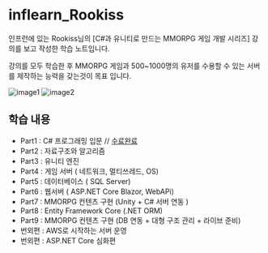# inflearn_Rookiss

인프런에 있는 Rookiss님의 [C#과 유니티로 만드는 MMORPG 게임 개발 시리즈] 강의를 보고 작성한 학습 노트입니다.

강의를 모두 학습한 후 MMORPG 게임과 500~1000명의 유저를 수용할 수 있는 서버를 제작하는 능력을 갖는것이 목표 입니다.

![image1](https://cdn.inflearn.com/public/files/courses/325434/b6c1dcce-80a2-42fa-992a-395177a757ab/rookiss-2.gif)
![image2](https://cdn.inflearn.com/public/files/courses/325434/26abd41e-0046-468f-806a-51f5002b6fc4/073-b.gif)

## 학습 내용

- Part1 : C# 프로그래밍 입문 // [수료완료](https://www.inflearn.com/certificate/458814-324718-2417306)
- Part2 : 자료구조와 알고리즘
- Part3 : 유니티 엔진
- Part4 : 게임 서버 ( 네트워크, 멀티쓰레드, OS)
- Part5 : 데이터베이스 ( SQL Server)
- Part6 : 웹서버 ( ASP.NET Core Blazor, WebAPi)
- Part7 : MMORPG 컨텐츠 구현 (Unity + C# 서버 연동 )
- Part8 : Entity Framework Core (.NET ORM)
- Part9 : MMORPG 컨텐츠 구현 (DB 연동 + 대형 구조 관리 + 라이브 준비)
- 번외편 : AWS로 시작하는 서버 운영
- 번외편 : ASP.NET Core 심화편

